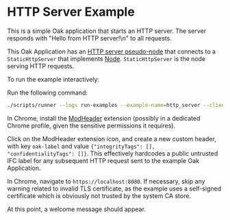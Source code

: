# HTTP Server Example

This is a simple Oak application that starts an HTTP server. The server responds
with "Hello from HTTP server!\n" to all requests.

This Oak Application has an
[HTTP server pseudo-node](/docs/concepts.md#pseudo-nodes) that connects to a
`StaticHttpServer` that implements
[Node](https://project-oak.github.io/oak/sdk/doc/oak/trait.Node.html).
`StaticHttpServer` is the node serving HTTP requests.

To run the example interactively:

Run the following command:

```bash
./scripts/runner --logs run-examples --example-name=http_server --client-variant=none
```

In Chrome, install the
[ModHeader](https://chrome.google.com/webstore/detail/modheader/idgpnmonknjnojddfkpgkljpfnnfcklj)
extension (possibly in a dedicated Chrome profile, given the sensitive
permissions it requires).

Click on the ModHeader extension icon, and create a new custom header, with key
`oak-label` and value `{"integrityTags": [], "confidentialityTags": []}`. This
effectively hardcodes a public untrusted IFC label for any subsequent HTTP
request sent to the example Oak Application.

In Chrome, navigate to `https://localhost:8080`. If necessary, skip any warning
related to invalid TLS certificate, as the example uses a self-signed
certificate which is obviously not trusted by the system CA store.

At this point, a welcome message should appear.
